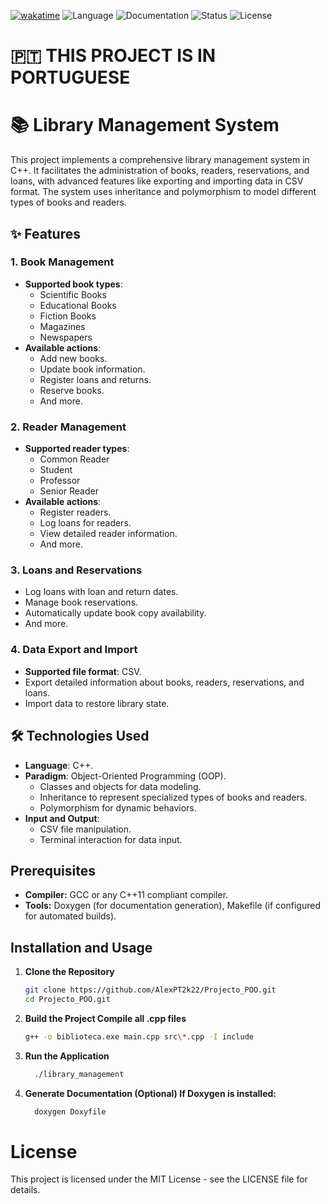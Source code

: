 [![wakatime](https://wakatime.com/badge/github/AlexPT2k22/Projecto_POO.svg)](https://wakatime.com/badge/github/AlexPT2k22/Projecto_POO) ![Language](https://img.shields.io/badge/language-C++-blue) ![Documentation](https://img.shields.io/badge/documentation-Doxygen-brightgreen) ![Status](https://img.shields.io/badge/status-Done-brightgreen) ![License](https://img.shields.io/badge/license-MIT-blue)

# 🇵🇹 THIS PROJECT IS IN PORTUGUESE

# 📚 Library Management System

This project implements a comprehensive library management system in C++. It facilitates the administration of books, readers, reservations, and loans, with advanced features like exporting and importing data in CSV format. The system uses inheritance and polymorphism to model different types of books and readers.

## ✨ Features

### 1. **Book Management**
- **Supported book types**:
  - Scientific Books
  - Educational Books
  - Fiction Books
  - Magazines
  - Newspapers
- **Available actions**:
  - Add new books.
  - Update book information.
  - Register loans and returns.
  - Reserve books.
  - And more.

### 2. **Reader Management**
- **Supported reader types**:
  - Common Reader
  - Student
  - Professor
  - Senior Reader
- **Available actions**:
  - Register readers.
  - Log loans for readers.
  - View detailed reader information.
  - And more.

### 3. **Loans and Reservations**
- Log loans with loan and return dates.
- Manage book reservations.
- Automatically update book copy availability.
- And more.

### 4. **Data Export and Import**
- **Supported file format**: CSV.
- Export detailed information about books, readers, reservations, and loans.
- Import data to restore library state.

## 🛠️ Technologies Used
- **Language**: C++.
- **Paradigm**: Object-Oriented Programming (OOP).
  - Classes and objects for data modeling.
  - Inheritance to represent specialized types of books and readers.
  - Polymorphism for dynamic behaviors.
- **Input and Output**:
  - CSV file manipulation.
  - Terminal interaction for data input.
 
## Prerequisites

- **Compiler:** GCC or any C++11 compliant compiler.
- **Tools:** Doxygen (for documentation generation), Makefile (if configured for automated builds).

## Installation and Usage

1. **Clone the Repository**
   ```bash
   git clone https://github.com/AlexPT2k22/Projecto_POO.git
   cd Projecto_POO.git
   ```

2. **Build the Project Compile all .cpp files**
   ```bash
   g++ -o biblioteca.exe main.cpp src\*.cpp -I include
   ```
   
3. **Run the Application**
    ```bash
      ./library_management
4. **Generate Documentation (Optional) If Doxygen is installed:**
   ```bash
     doxygen Doxyfile
   ```

# License
This project is licensed under the MIT License - see the LICENSE file for details.
